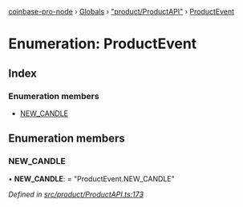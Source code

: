 [coinbase-pro-node](../README.md) › [Globals](../globals.md) › ["product/ProductAPI"](../modules/_product_productapi_.md) › [ProductEvent](_product_productapi_.productevent.md)

# Enumeration: ProductEvent

## Index

### Enumeration members

- [NEW_CANDLE](_product_productapi_.productevent.md#new_candle)

## Enumeration members

### NEW_CANDLE

• **NEW_CANDLE**: = "ProductEvent.NEW_CANDLE"

_Defined in [src/product/ProductAPI.ts:173](https://github.com/bennyn/coinbase-pro-node/blob/89f41a9/src/product/ProductAPI.ts#L173)_

